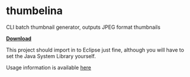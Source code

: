thumbelina
==========

CLI batch thumbnail generator, outputs JPEG format thumbnails

**[Download](https://github.com/zkxs/thumbelina/raw/master/thumbelina.jar)**

This project should import in to Eclipse just fine, although you will have to set the Java System Library yourself.

Usage information is available [here](https://github.com/zkxs/thumbelina/wiki/Usage)
